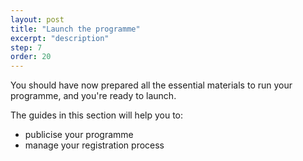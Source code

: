 ```yaml
---
layout: post
title: "Launch the programme"
excerpt: "description"
step: 7
order: 20
---
```


You should have now prepared all the essential materials to run your programme, and you're ready to launch.

The guides in this section will help you to:

- publicise your programme
- manage your registration process

 